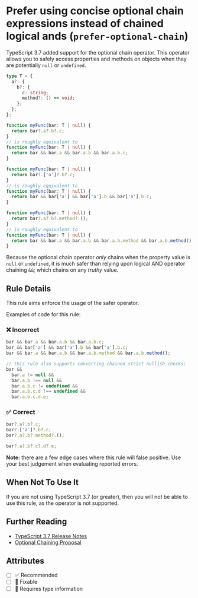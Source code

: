 # Prefer using concise optional chain expressions instead of chained logical ands (`prefer-optional-chain`)

TypeScript 3.7 added support for the optional chain operator.
This operator allows you to safely access properties and methods on objects when they are potentially `null` or `undefined`.

```ts
type T = {
  a?: {
    b?: {
      c: string;
      method?: () => void;
    };
  };
};

function myFunc(bar: T | null) {
  return bar?.a?.b?.c;
}
// is roughly equivalent to
function myFunc(bar: T | null) {
  return bar && bar.a && bar.a.b && bar.a.b.c;
}

function myFunc(bar: T | null) {
  return bar?.['a']?.b?.c;
}
// is roughly equivalent to
function myFunc(bar: T | null) {
  return bar && bar['a'] && bar['a'].b && bar['a'].b.c;
}

function myFunc(bar: T | null) {
  return bar?.a?.b?.method?.();
}
// is roughly equivalent to
function myFunc(bar: T | null) {
  return bar && bar.a && bar.a.b && bar.a.b.method && bar.a.b.method();
}
```

Because the optional chain operator _only_ chains when the property value is `null` or `undefined`, it is much safer than relying upon logical AND operator chaining `&&`; which chains on any _truthy_ value.

## Rule Details

This rule aims enforce the usage of the safer operator.

Examples of code for this rule:

<!--tabs-->

### ❌ Incorrect

```ts
bar && bar.a && bar.a.b && bar.a.b.c;
bar && bar['a'] && bar['a'].b && bar['a'].b.c;
bar && bar.a && bar.a.b && bar.a.b.method && bar.a.b.method();

// this rule also supports converting chained strict nullish checks:
bar &&
  bar.a != null &&
  bar.a.b !== null &&
  bar.a.b.c != undefined &&
  bar.a.b.c.d !== undefined &&
  bar.a.b.c.d.e;
```

### ✅ Correct

```ts
bar?.a?.b?.c;
bar?.['a']?.b?.c;
bar?.a?.b?.method?.();

bar?.a?.b?.c?.d?.e;
```

**Note:** there are a few edge cases where this rule will false positive. Use your best judgement when evaluating reported errors.

## When Not To Use It

If you are not using TypeScript 3.7 (or greater), then you will not be able to use this rule, as the operator is not supported.

## Further Reading

- [TypeScript 3.7 Release Notes](https://www.typescriptlang.org/docs/handbook/release-notes/typescript-3-7.html)
- [Optional Chaining Proposal](https://github.com/tc39/proposal-optional-chaining/)

## Attributes

- [ ] ✅ Recommended
- [ ] 🔧 Fixable
- [ ] 💭 Requires type information
